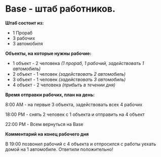 # Base - штаб работников.
**Штаб состоит из:**

+ 1 Прораб
+ 3 рабочих
+ 3 автомобиля

**Объекты, на которые нужны рабочие:**

* 1 объект - 2 человека *(1 прораб, 1 рабочий, задействовать 1 автомобиль)*
* 2 объект - 1 человек *(задействовать 2 автомобиль)*
* 3 объект - 1 человек *(задействовать 3 автомобиль)*
* 4 объект - 2 человека *(прибыть в течении дня)*

**Время отправки рабочих, план на день:**

8:00 AM - на первые 3 объекта, задействовать всех 4 рабочих

18:00 PM - снять 2 человек с 1 объекта и отправить на 4 объект

22:00 PM - Всем вернуться на Base

**Комментарий на конец рабочего дня**

В 19:00 позвонил рабочий с 4 объекта и отпросился с работы уехать домой на 1 автомобиле. Ответили положительно!